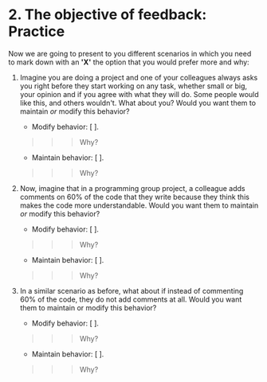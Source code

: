 # 2. The objective of feedback: Practice

Now we are going to present to you different scenarios in which you need to mark down with an **'X'** the option that you would prefer more and why: 

1. Imagine you are doing a project and one of your colleagues always asks you right before they start working on any task, whether small or big, your opinion and if you agree with what they will do. Some people would like this, and others wouldn't. What about you? Would you want them to maintain *or* modify this behavior? 

    - Modify behavior: [ ]. 
    > > > Why? 
    - Maintain behavior: [ ]. 
    > > > Why? 

2. Now, imagine that in a programming group project, a colleague adds comments on 60% of the code that they write because they think this makes the code more understandable. Would you want them to maintain *or* modify this behavior? 

    - Modify behavior: [ ]. 
    > > > Why? 
    - Maintain behavior: [ ]. 
    > > > Why? 

3. In a similar scenario as before, what about if instead of commenting 60% of the code, they do not add comments at all. Would you want them to maintain or modify this behavior? 

    - Modify behavior: [ ]. 
    > > > Why? 
    - Maintain behavior: [ ]. 
    > > > Why? 
